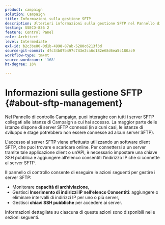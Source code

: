 ```yaml
---
product: campaign
solution: Campaign
title: Informazioni sulla gestione SFTP
description: Ulteriori informazioni sulla gestione SFTP nel Pannello di controllo Campaign
testing: SSECD-836 2
feature: Control Panel
role: Architect
level: Intermediate
exl-id: b2c3be80-0d1b-4998-87ab-5280c6213f3d
source-git-commit: 4fc34b07b497c743e2ca6c182e68d6ea5c180ac9
workflow-type: tm+mt
source-wordcount: '168'
ht-degree: 16%

---
```


# Informazioni sulla gestione SFTP {#about-sftp-management}

Nel Pannello di controllo Campaign, puoi interagire con tutti i server SFTP collegati alle istanze di Campaign a cui hai accesso. La maggior parte delle istanze dispone di server SFTP connessi (in alcuni casi, le istanze di sviluppo e stage potrebbero non essere connesse ad alcun server SFTP).

L&#39;accesso ai server SFTP viene effettuato utilizzando un software client SFTP, che puoi trovare e scaricare online. Per connettersi a un server tramite tale applicazione client o un’API, è necessario impostare una chiave SSH pubblica e aggiungere all’elenco consentiti l’indirizzo IP che si connette al server SFTP.

Il pannello di controllo consente di eseguire le azioni seguenti per gestire i server SFTP:

* Monitorare **capacità di archiviazione**,
* Gestisci **Inserimento di indirizzi IP nell’elenco Consentiti**: aggiungere o eliminare intervalli di indirizzi IP per uno o più server,
* Gestisci **chiavi SSH pubbliche** per accedere ai server.

Informazioni dettagliate su ciascuna di queste azioni sono disponibili nelle sezioni seguenti.
